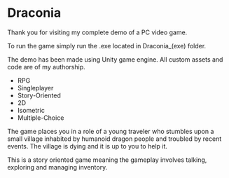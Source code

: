 # Draconia

Thank you for visiting my complete demo of a PC video game.

To run the game simply run the .exe located in Draconia_(exe) folder.

The demo has been made using Unity game engine.
All custom assets and code are of my authorship.

- RPG
- Singleplayer
- Story-Oriented
- 2D
- Isometric
- Multiple-Choice

The game places you in a role of a young traveler who stumbles upon a small village inhabited by humanoid dragon people and troubled by recent events.
The village is dying and it is up to you to help it.

This is a story oriented game meaning the gameplay involves talking, exploring and managing inventory.


